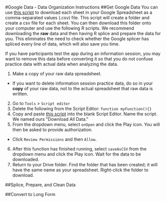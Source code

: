 #Google Data - Data Organization Instructions
##Get Google Data
You can use [this script](https://gist.github.com/mderazon/9655893) to download each sheet in your Google Spreadsheet as a comma-separated values (.csv) file. This script will create a folder and create a csv file for each sheet. You can then download this folder onto your computer and use the following R scripts. We recommend downloading the **raw** data and then having R splice and prepare the data for you. This eliminates the need to check whether the Google splicer has spliced every line of data, which will also save you time. 

If you have participants test the app during an information session, you may want to remove this data before converting it so that you do not confuse practice data with actual data when analyzing the data. 

1. Make a copy of your raw data spreadsheet.
  * If you want to delete information session practice data, do so in your **copy** of your raw data, not to the actual spreadsheet that raw data is written. 
2. Go to `Tools` > `Script editor`
3. Delete the following from the Script Editor: `function myFunction(){}`
4. Copy and paste [this script](https://gist.github.com/mderazon/9655893) into the blank Script Editor. Name the script. We named ours "Download All Data."
5. From the dropdown menu, select `onOpen` and click the Play icon. You will then be asked to provide authorization. 
  * Click `Review Permissions` and then `Allow`.
6. After this function has finished running, select `saveAsCSV` from the dropdown menu and click the Play icon. Wait for the data to be downloaded. 
7. Return to your Drive folder. Find the folder that has been created; it will have the same name as your spreadsheet. Right-click the folder to download. 

##Splice, Prepare, and Clean Data

##Convert to Long Form
